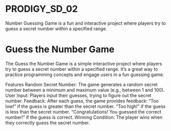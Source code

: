 # PRODIGY_SD_02
Number Guessing Game is a fun and interactive project where players try to guess a secret number within a specified range. 
# Guess the Number Game
The Guess the Number Game is a simple interactive project where players try to guess a secret number within a specified range. It’s a great way to practice programming concepts and engage users in a fun guessing game.

Features
Random Secret Number: The game generates a random secret number between a minimum and maximum value (e.g., between 1 and 100).
User Input: Players input their guesses, trying to figure out the secret number.
Feedback: After each guess, the game provides feedback:
“Too low!” if the guess is greater than the secret number.
“Too high!” if the guess is less than the secret number.
“Congratulations! You guessed the correct number!” if the guess is correct.
Winning Condition: The player wins when they correctly guess the secret number.

